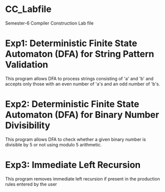 # CC_Labfile
Semester-6 Compiler Construction Lab file 

# Exp1: Deterministic Finite State Automaton (DFA) for String Pattern Validation 
This program allows DFA to process strings consisting of 'a' and 'b' and accepts only those with an even number of 'a's and an odd number of 'b's.

# Exp2: Deterministic Finite State Automaton (DFA) for Binary Number Divisibility
This program allows DFA to check whether a given binary number is divisible by 5 or not using modulo 5 arithmetic.

# Exp3: Immediate Left Recursion
This program removes immediate left recursion if present in the production rules entered by the user
